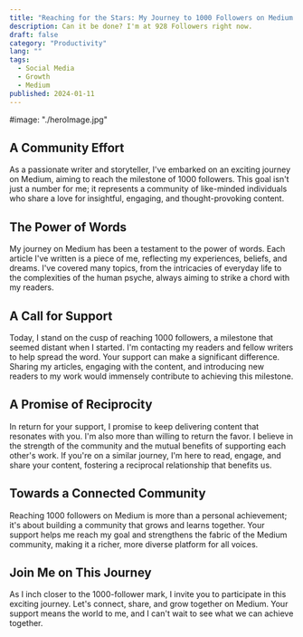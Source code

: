 ```yaml
---
title: "Reaching for the Stars: My Journey to 1000 Followers on Medium by the end of today!"
description: Can it be done? I'm at 928 Followers right now.
draft: false
category: "Productivity"
lang: ""
tags:
  - Social Media
  - Growth
  - Medium
published: 2024-01-11
---
```


<!-- ![Hero Image](./heroImage.jpg) -->
#image: "./heroImage.jpg"

## **A Community Effort**

As a passionate writer and storyteller, I've embarked on an exciting journey on Medium, aiming to reach the milestone of 1000 followers. This goal isn't just a number for me; it represents a community of like-minded individuals who share a love for insightful, engaging, and thought-provoking content.


## **The Power of Words**

My journey on Medium has been a testament to the power of words. Each article I've written is a piece of me, reflecting my experiences, beliefs, and dreams. I've covered many topics, from the intricacies of everyday life to the complexities of the human psyche, always aiming to strike a chord with my readers.

## **A Call for Support**

Today, I stand on the cusp of reaching 1000 followers, a milestone that seemed distant when I started. I'm contacting my readers and fellow writers to help spread the word. Your support can make a significant difference. Sharing my articles, engaging with the content, and introducing new readers to my work would immensely contribute to achieving this milestone.

## **A Promise of Reciprocity**

In return for your support, I promise to keep delivering content that resonates with you. I'm also more than willing to return the favor. I believe in the strength of the community and the mutual benefits of supporting each other's work. If you're on a similar journey, I'm here to read, engage, and share your content, fostering a reciprocal relationship that benefits us.

## **Towards a Connected Community**

Reaching 1000 followers on Medium is more than a personal achievement; it's about building a community that grows and learns together. Your support helps me reach my goal and strengthens the fabric of the Medium community, making it a richer, more diverse platform for all voices.

## **Join Me on This Journey**

As I inch closer to the 1000-follower mark, I invite you to participate in this exciting journey. Let's connect, share, and grow together on Medium. Your support means the world to me, and I can't wait to see what we can achieve together.
